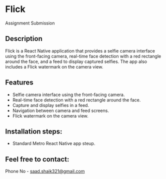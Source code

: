 # Flick
Assignment Submission

## Description

Flick is a React Native application that provides a selfie camera interface using the front-facing camera, real-time face detection with a red rectangle around the face, and a feed to display captured selfies. The app also includes a Flick watermark on the camera view.

## Features

- Selfie camera interface using the front-facing camera.
- Real-time face detection with a red rectangle around the face.
- Capture and display selfies in a feed.
- Navigation between camera and feed screens.
- Flick watermark on the camera view.

## Installation steps:
- Standard Metro React Native app steup.

## Feel free to contact:
Phone No - saad.shaik321@gmail.com

